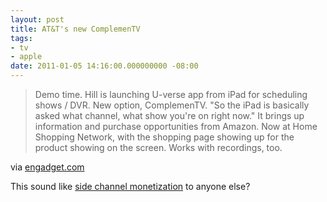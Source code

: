 ```yaml
---
layout: post
title: AT&T's new ComplemenTV
tags:
- tv
- apple
date: 2011-01-05 14:16:00.000000000 -08:00
---
```

<div class="posterous_bookmarklet_entry">
      <blockquote class="posterous_medium_quote">Demo time. Hill is launching U-verse app from iPad for scheduling shows / DVR. New option, ComplemenTV. "So the iPad is basically asked what channel, what show you're on right now." It brings up information and purchase opportunities from Amazon. Now at Home Shopping Network, with the shopping page showing up for the product showing on the screen. Works with recordings, too.</blockquote>

<div class="posterous_quote_citation">via <a href="http://www.engadget.com/2011/01/05/live-from-atandts-developer-summit/">engadget.com</a></div>

<p>This sound like <a href="http://blog.brokenrobotllc.com/television-side-channel-interaction">side channel monetization</a> to anyone else?</p></div>
